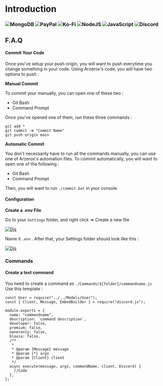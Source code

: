 # Introduction

### ![MongoDB](https://img.shields.io/badge/MongoDB-%234ea94b.svg?style=for-the-badge\&logo=mongodb\&logoColor=white) ![PayPal](https://img.shields.io/badge/PayPal-00457C?style=for-the-badge\&logo=paypal\&logoColor=white) ![Ko-Fi](https://img.shields.io/badge/Ko--fi-F16061?style=for-the-badge\&logo=ko-fi\&logoColor=white) ![NodeJS](https://img.shields.io/badge/node.js-6DA55F?style=for-the-badge\&logo=node.js\&logoColor=white) ![JavaScript](https://img.shields.io/badge/javascript-%23323330.svg?style=for-the-badge\&logo=javascript\&logoColor=%23F7DF1E) ![Discord](https://img.shields.io/badge/Discord-%235865F2.svg?style=for-the-badge\&logo=discord\&logoColor=white)

## F.A.Q





#### Commit Your Code

Once you've setup your push origin, you will want to push everytime you change something in your code. Using Arzerox's code, you will have two options to push :

**Manual Commit**

To commit your manually, you can open one of these two :

* Git Bash
* Command Prompt

Once you've opened one of them, run these three commands :

```
git add *
git commit -m "Commit Name"
git push origin main
```

**Automatic Commit**

You don't necessarily have to run all the commands manually, you can use one of Arzerox's automation files. To commit automatically, you will want to open one of the following :

* Git Bash
* Command Prompt

Then, you will want to run `./commit.bat` in your console.

#### Configuration

**Create a .env File**

Go to your `Settings` folder, and right click => Create a new file

[![Djs](https://media.discordapp.net/attachments/1063751938371502100/1063752093413941268/image.png)](https://bit.ly/arzerox\_bot)

Name it `.env` . After that, your Settings folder should look like this :

[![Djs](https://media.discordapp.net/attachments/1063751938371502100/1063752849835687956/image.png)](https://bit.ly/arzerox\_bot)

### Commands

#### Create a text command

You need to create a command as `./Commands/${folder}/commandname.js` Use this template :

```
const User = require("../../Models/User");
const { Client, Message, EmbedBuilder } = require("discord.js");

module.exports = {
  name: "commandname",
  description: `command description`,
  developer: false,
  premium: false,
  owneronly: false,
  bloxia: false,
  /**
   *
   * @param {Message} message
   * @param {*} args
   * @param {Client} client
   */
  async execute(message, args, commandName, client, Discord) {
    //Code
  },
};
```
